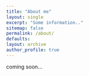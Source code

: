 ```yaml
---
title: "About me"
layout: single
excerpt: "Some information.."
sitemap: false
permalink: /about/
defaults:
layout: archive
author_profile: true
---
```

coming soon...
